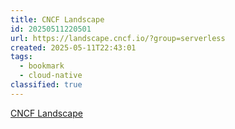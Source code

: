 ```yaml
---
title: CNCF Landscape
id: 20250511220501
url: https://landscape.cncf.io/?group=serverless
created: 2025-05-11T22:43:01
tags:
  - bookmark
  - cloud-native
classified: true
---
```

[CNCF Landscape](https://landscape.cncf.io/?group=serverless)

